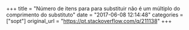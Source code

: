 +++
title = "Número de itens para para substituir não é um múltiplo do comprimento do substituto"
date = "2017-06-08 12:14:48"
categories = ["sopt"]
original_url = "https://pt.stackoverflow.com/q/211138"
+++

